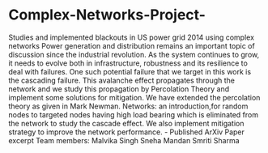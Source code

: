 # Complex-Networks-Project-
Studies and implemented blackouts in US power grid 2014 using complex networks
Power generation and distribution remains an important topic of discussion since the industrial revolution. As the system continues to grow, it needs to evolve both in infrastructure, robustness and its resilience to deal with failures. One such potential failure that we target in this work is the cascading failure. This avalanche effect propagates through the network and we study this propagation by Percolation Theory and implement some solutions for mitigation. We have extended the percolation theory as given in Mark Newman. Networks: an introduction,for random nodes to targeted nodes having high load bearing which is eliminated from the network to study the cascade effect. We also implement mitigation strategy to improve the network performance. - Published ArXiv Paper excerpt
Team members:
Malvika Singh
Sneha Mandan
Smriti Sharma
